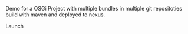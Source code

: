 Demo for a OSGi Project with multiple bundles in multiple git repositoties build with maven and deployed to nexus.

Launch